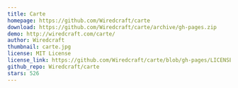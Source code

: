 ```yaml
---
title: Carte
homepage: https://github.com/Wiredcraft/carte
download: https://github.com/Wiredcraft/carte/archive/gh-pages.zip
demo: http://wiredcraft.com/carte/
author: Wiredcraft
thumbnail: carte.jpg
license: MIT License
license_link: https://github.com/Wiredcraft/carte/blob/gh-pages/LICENSE.md
github_repo: Wiredcraft/carte
stars: 526
---
```

